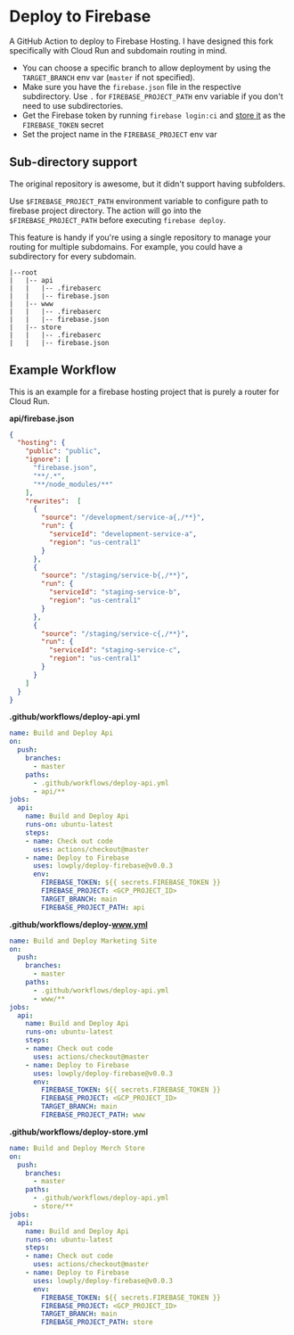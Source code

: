# Deploy to Firebase

A GitHub Action to deploy to Firebase Hosting. I have designed this fork specifically with Cloud Run and subdomain
routing in mind.

- You can choose a specific branch to allow deployment by using the `TARGET_BRANCH` env var (`master` if not specified).
- Make sure you have the `firebase.json` file in the respective subdirectory. Use `.` for `FIREBASE_PROJECT_PATH` env
variable if you don't need to use subdirectories.
- Get the Firebase token by running `firebase login:ci` and [store it](https://help.github.com/en/actions/configuring-and-managing-workflows/creating-and-storing-encrypted-secrets) as the `FIREBASE_TOKEN` secret
- Set the project name in the `FIREBASE_PROJECT` env var

## Sub-directory support
The original repository is awesome, but it didn't support having subfolders.

Use `$FIREBASE_PROJECT_PATH` environment variable to configure path to firebase project directory. The action will go
into the `$FIREBASE_PROJECT_PATH` before executing `firebase deploy`.

This feature is handy if you're using a single repository to manage your routing for multiple subdomains. For example,
you could have a subdirectory for every subdomain.

```
|--root
|   |-- api
|   |   |-- .firebaserc
|   |   |-- firebase.json
|   |-- www
|   |   |-- .firebaserc
|   |   |-- firebase.json
|   |-- store
|   |   |-- .firebaserc
|   |   |-- firebase.json
```

## Example Workflow
This is an example for a firebase hosting project that is purely a router for Cloud Run.

**api/firebase.json**
```json
{
  "hosting": {
    "public": "public",
    "ignore": [
      "firebase.json",
      "**/.*",
      "**/node_modules/**"
    ],
    "rewrites":  [
      {
        "source": "/development/service-a{,/**}",
        "run": {
          "serviceId": "development-service-a",
          "region": "us-central1"
        }
      },
      {
        "source": "/staging/service-b{,/**}",
        "run": {
          "serviceId": "staging-service-b",
          "region": "us-central1"
        }
      },
      {
        "source": "/staging/service-c{,/**}",
        "run": {
          "serviceId": "staging-service-c",
          "region": "us-central1"
        }
      }
    ]
  }
}
```

**.github/workflows/deploy-api.yml**
```yaml
name: Build and Deploy Api
on:
  push:
    branches:
      - master
    paths:
      - .github/workflows/deploy-api.yml
      - api/**
jobs:
  api:
    name: Build and Deploy Api
    runs-on: ubuntu-latest
    steps:
    - name: Check out code
      uses: actions/checkout@master
    - name: Deploy to Firebase
      uses: lowply/deploy-firebase@v0.0.3
      env:
        FIREBASE_TOKEN: ${{ secrets.FIREBASE_TOKEN }}
        FIREBASE_PROJECT: <GCP_PROJECT_ID>
        TARGET_BRANCH: main
        FIREBASE_PROJECT_PATH: api
```

**.github/workflows/deploy-www.yml**
```yaml
name: Build and Deploy Marketing Site
on:
  push:
    branches:
      - master
    paths:
      - .github/workflows/deploy-api.yml
      - www/**
jobs:
  api:
    name: Build and Deploy Api
    runs-on: ubuntu-latest
    steps:
    - name: Check out code
      uses: actions/checkout@master
    - name: Deploy to Firebase
      uses: lowply/deploy-firebase@v0.0.3
      env:
        FIREBASE_TOKEN: ${{ secrets.FIREBASE_TOKEN }}
        FIREBASE_PROJECT: <GCP_PROJECT_ID>
        TARGET_BRANCH: main
        FIREBASE_PROJECT_PATH: www
```

**.github/workflows/deploy-store.yml**
```yaml
name: Build and Deploy Merch Store
on:
  push:
    branches:
      - master
    paths:
      - .github/workflows/deploy-api.yml
      - store/**
jobs:
  api:
    name: Build and Deploy Api
    runs-on: ubuntu-latest
    steps:
    - name: Check out code
      uses: actions/checkout@master
    - name: Deploy to Firebase
      uses: lowply/deploy-firebase@v0.0.3
      env:
        FIREBASE_TOKEN: ${{ secrets.FIREBASE_TOKEN }}
        FIREBASE_PROJECT: <GCP_PROJECT_ID>
        TARGET_BRANCH: main
        FIREBASE_PROJECT_PATH: store
```
